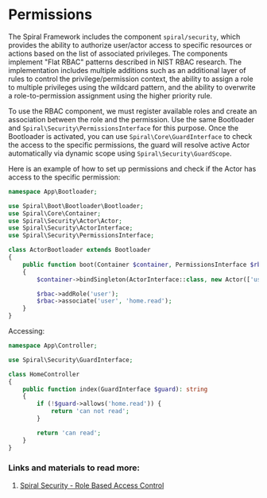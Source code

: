 # Permissions

The Spiral Framework includes the component `spiral/security`, which provides the ability to authorize user/actor access to specific resources or actions based on the list of associated privileges. The components implement "Flat RBAC" patterns described in NIST RBAC research. The implementation includes multiple additions such as an additional layer of rules to control the privilege/permission context, the ability to assign a role to multiple privileges using the wildcard pattern, and the ability to overwrite a role-to-permission assignment using the higher priority rule.

To use the RBAC component, we must register available roles and create an association between the role and the permission. Use the same Bootloader and `Spiral\Security\PermissionsInterface` for this purpose. Once the Bootloader is activated, you can use `Spiral\Core\GuardInterface` to check the access to the specific permissions, the guard will resolve active Actor automatically via dynamic scope using `Spiral\Security\GuardScope`.

Here is an example of how to set up permissions and check if the Actor has access to the specific permission:

```php
namespace App\Bootloader;

use Spiral\Boot\Bootloader\Bootloader;
use Spiral\Core\Container;
use Spiral\Security\Actor\Actor;
use Spiral\Security\ActorInterface;
use Spiral\Security\PermissionsInterface;

class ActorBootloader extends Bootloader
{
    public function boot(Container $container, PermissionsInterface $rbac): void
    {
        $container->bindSingleton(ActorInterface::class, new Actor(['user']));

        $rbac->addRole('user');
        $rbac->associate('user', 'home.read');
    }
}
```

Accessing:
```php
namespace App\Controller;

use Spiral\Security\GuardInterface;

class HomeController
{
    public function index(GuardInterface $guard): string
    {
        if (!$guard->allows('home.read')) {
            return 'can not read';
        }

        return 'can read';
    }
}
```

### Links and materials to read more:
1. [Spiral Security - Role Based Access Control](https://spiral.dev/docs/security-rbac/current/en)
